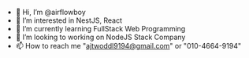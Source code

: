 - 👋 Hi, I’m @airflowboy
- 👀 I’m interested in NestJS, React
- 🌱 I’m currently learning FullStack Web Programming
- 💞️ I’m looking to working on NodeJS Stack Company
- 📫 How to reach me "ajtwoddl9194@gmail.com" or "010-4664-9194"

<!---
airflowboy/airflowboy is a ✨ special ✨ repository because its `README.md` (this file) appears on your GitHub profile.
You can click the Preview link to take a look at your changes.
--->

